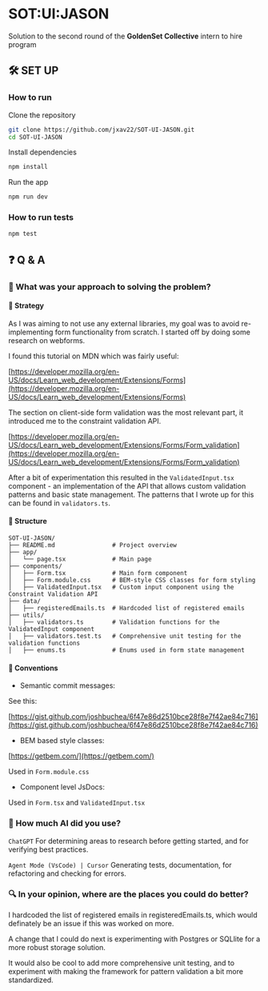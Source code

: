 # SOT:UI:JASON

Solution to the second round of the __GoldenSet Collective__ intern to hire program

## 🛠️ SET UP

### How to run 

Clone the repository

```bash
git clone https://github.com/jxav22/SOT-UI-JASON.git
cd SOT-UI-JASON
```

Install dependencies

```bash
npm install
```

Run the app

```bash
npm run dev
```

### How to run tests

```bash
npm test
```

## ❓ Q & A

### 🧭 What was your approach to solving the problem?

#### 📝 Strategy

As I was aiming to not use any external libraries, my goal was to avoid re-implementing form functionality from scratch. I started off by doing some research on webforms.

I found this tutorial on MDN which was fairly useful:

[https://developer.mozilla.org/en-US/docs/Learn_web_development/Extensions/Forms](https://developer.mozilla.org/en-US/docs/Learn_web_development/Extensions/Forms)

The section on client-side form validation was the most relevant part, it introduced me to the constraint validation API. 

[https://developer.mozilla.org/en-US/docs/Learn_web_development/Extensions/Forms/Form_validation](https://developer.mozilla.org/en-US/docs/Learn_web_development/Extensions/Forms/Form_validation)

After a bit of experimentation this resulted in the `ValidatedInput.tsx` component - an implementation of the API that allows custom validation patterns and basic state management. The patterns that I wrote up for this can be found in `validators.ts`.

#### 📁 Structure

```
SOT-UI-JASON/
├── README.md                # Project overview
├── app/
│   └── page.tsx             # Main page
├── components/
│   ├── Form.tsx             # Main form component
│   ├── Form.module.css      # BEM-style CSS classes for form styling
│   ├── ValidatedInput.tsx   # Custom input component using the Constraint Validation API
├── data/                    
│   ├── registeredEmails.ts  # Hardcoded list of registered emails
├── utils/
│   ├── validators.ts        # Validation functions for the ValidatedInput component
│   ├── validators.test.ts   # Comprehensive unit testing for the validation functions
│   ├── enums.ts             # Enums used in form state management

```
#### 📐 Conventions

- Semantic commit messages:

See this:
    
[https://gist.github.com/joshbuchea/6f47e86d2510bce28f8e7f42ae84c716](https://gist.github.com/joshbuchea/6f47e86d2510bce28f8e7f42ae84c716)

- BEM based style classes:

[https://getbem.com/](https://getbem.com/)

Used in `Form.module.css`

- Component level JsDocs:

Used in `Form.tsx` and `ValidatedInput.tsx`

### 🤖 How much AI did you use?

`ChatGPT`
For determining areas to research before getting started, and for verifying best practices.  

`Agent Mode (VsCode) | Cursor`
Generating tests, documentation, for refactoring and checking for errors.

### 🔍 In your opinion, where are the places you could do better?

I hardcoded the list of registered emails in registeredEmails.ts, which would definately be an issue if this was worked on more. 

A change that I could do next is experimenting with Postgres or SQLlite for a more robust storage solution. 

It would also be cool to add more comprehensive unit testing, and to experiment with making the framework for pattern validation a bit more standardized. 

